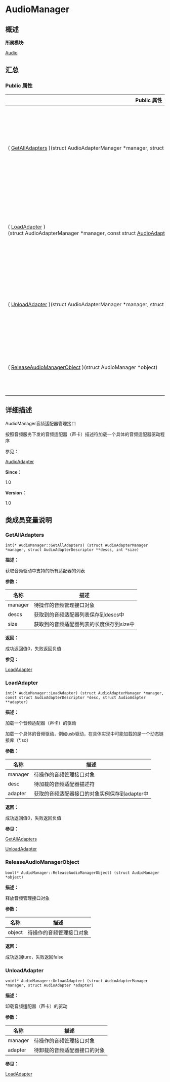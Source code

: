 # AudioManager


## **概述**

**所属模块:**

[Audio](_audio.md)


## **汇总**


### Public 属性

  | Public&nbsp;属性 | 描述 | 
| -------- | -------- |
| (&nbsp;[GetAllAdapters](#getalladapters)&nbsp;)(struct&nbsp;AudioAdapterManager&nbsp;\*manager,&nbsp;struct&nbsp;[AudioAdapterDescriptor](_audio_adapter_descriptor.md)&nbsp;\*\*descs,&nbsp;int&nbsp;\*size) | 获取音频驱动中支持的所有适配器的列表&nbsp;[更多...](#getalladapters) | 
| (&nbsp;[LoadAdapter](#loadadapter)&nbsp;)(struct&nbsp;AudioAdapterManager&nbsp;\*manager,&nbsp;const&nbsp;struct&nbsp;[AudioAdapterDescriptor](_audio_adapter_descriptor.md)&nbsp;\*desc,&nbsp;struct&nbsp;[AudioAdapter](_audio_adapter.md)&nbsp;\*\*adapter) | 加载一个音频适配器（声卡）的驱动&nbsp;[更多...](#loadadapter) | 
| (&nbsp;[UnloadAdapter](#unloadadapter)&nbsp;)(struct&nbsp;AudioAdapterManager&nbsp;\*manager,&nbsp;struct&nbsp;[AudioAdapter](_audio_adapter.md)&nbsp;\*adapter) | 卸载音频适配器（声卡）的驱动&nbsp;[更多...](#unloadadapter) | 
| (&nbsp;[ReleaseAudioManagerObject](#releaseaudiomanagerobject)&nbsp;)(struct&nbsp;AudioManager&nbsp;\*object) | 释放音频管理接口对象&nbsp;[更多...](#releaseaudiomanagerobject) | 


## **详细描述**

AudioManager音频适配器管理接口

按照音频服务下发的音频适配器（声卡）描述符加载一个具体的音频适配器驱动程序

参见：

[AudioAdapter](_audio_adapter.md)

**Since：**

1.0

**Version：**

1.0


## **类成员变量说明**


### GetAllAdapters

  
```
int(* AudioManager::GetAllAdapters) (struct AudioAdapterManager *manager, struct AudioAdapterDescriptor **descs, int *size)
```

**描述：**

获取音频驱动中支持的所有适配器的列表

**参数：**

  | 名称 | 描述 | 
| -------- | -------- |
| manager | 待操作的音频管理接口对象 | 
| descs | 获取到的音频适配器列表保存到descs中 | 
| size | 获取到的音频适配器列表的长度保存到size中 | 

**返回：**

成功返回值0，失败返回负值

**参见：**

[LoadAdapter](#loadadapter)


### LoadAdapter

  
```
int(* AudioManager::LoadAdapter) (struct AudioAdapterManager *manager, const struct AudioAdapterDescriptor *desc, struct AudioAdapter **adapter)
```

**描述：**

加载一个音频适配器（声卡）的驱动

加载一个具体的音频驱动，例如usb驱动，在具体实现中可能加载的是一个动态链接库（\*.so）

**参数：**

  | 名称 | 描述 | 
| -------- | -------- |
| manager | 待操作的音频管理接口对象 | 
| desc | 待加载的音频适配器描述符 | 
| adapter | 获取的音频适配器接口的对象实例保存到adapter中 | 

**返回：**

成功返回值0，失败返回负值

**参见：**

[GetAllAdapters](#getalladapters)

[UnloadAdapter](#unloadadapter)


### ReleaseAudioManagerObject

  
```
bool(* AudioManager::ReleaseAudioManagerObject) (struct AudioManager *object)
```

**描述：**

释放音频管理接口对象

**参数：**

  | 名称 | 描述 | 
| -------- | -------- |
| object | 待操作的音频管理接口对象 | 

**返回：**

成功返回ture，失败返回false


### UnloadAdapter

  
```
void(* AudioManager::UnloadAdapter) (struct AudioAdapterManager *manager, struct AudioAdapter *adapter)
```

**描述：**

卸载音频适配器（声卡）的驱动

**参数：**

  | 名称 | 描述 | 
| -------- | -------- |
| manager | 待操作的音频管理接口对象 | 
| adapter | 待卸载的音频适配器接口的对象 | 

**参见：**

[LoadAdapter](#loadadapter)
